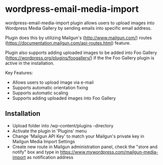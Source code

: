 # wordpress-email-media-import

wordpress-email-media-import plugin allows users to upload images into Wordpress Media Gallery by sending emails into specific email address.

Plugin does this by utilizing Mailgun's (http://www.mailgun.com/) routes (https://documentation.mailgun.com/api-routes.html) feature.

Plugin also supports adding uploaded images to be added into Foo Gallery (https://wordpress.org/plugins/foogallery/) if the the Foo Gallery plugin is active in the installation.

Key Features:

  * Allows users to upload image via e-mail
  * Supports automatic orientation fixing 
  * Supports automatic scaling
  * Supports adding uploaded images into Foo Gallery
  
## Installation

  * Upload folder into /wp-content/plugins -directory
  * Activate the plugin in 'Plugins' menu
  * Change 'Mailgun API Key' to match your Mailgun's private key in Mailgun Media Import Settings
  * Create new route in Mailgun administration panel, check the "store and notify" box and type in https://www.mywordpress.com/mailgun-media-import as notification address


